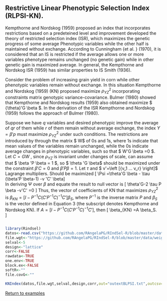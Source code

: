 ## Restrictive Linear Phenotypic Selection Index (RLPSI-KN).

Kempthorne and Nordskog (1959) proposed an index that incorporates restrictions based on a predeteined level and improvement developed the theory of restricted selection index (ISR), which maximizes the genetic progress of some average Phenotypic variables while the other half is maintained without exchange. According to Cunningham {et al. } (1970), it is considered that an IS is restricted if the average allows one or more variables phenotype remains unchanged (no genetic gain) while in other genetic gain is maximized average. In general, the Kempthorne and Nordskog ISR (1959) has similar properties to IS Smith (1936). 

Consider the problem of increasing grain yield in corn while other phenotypic variables remain without exchange. In this situation Kempthorne and Nordskog (1959) (KN) proposed maximize $\rho_{YZ}^2$  incorporating constraints matrix genotypic variance-covariance. Bulmer (1980) showed that Kempthorne and Nordskog results (1959) also obtained maximize $ {\theta}'G \beta $. In the derivation of the ISR Kempthorne and Nordskog (1959) follows the approach of Bulmer (1980). 

Suppose we have $q$ variables and desired phenotypic improve the average of $qr$ of them while $r$ of them remain without average exchange, the index $Y=\beta'p$ must maximize  $\rho_{YZ} ^ 2$ under such conditions. The restrictions are introduced by through the matrix $ W$ of 0s and 1s, where 1s indicate that mean values of the variables remain unchanged, while the 0s indicate average changes in phenotypic variables, such so that $ W'G \beta =0 $. Let $C =GW$ , since $\rho_{YZ}$ is invariant under changes of scale, can assume that $ \beta 'P \beta = 1 $, so $ \theta 'G \beta$ should be maximized under the constraint $\beta'C = 0$ and $\beta' P \beta = 1$. Let $\tau$ and  $ v'=\left [{v_1 ... v_r} \right]$  Lagrange multipliers. 
Should be maximized 
\[ 
\Psi =\theta'G \beta - \tau  (\beta'P \beta-1) -v 'C' \beta\]  
In deriving $\Psi$ over $\beta$ and equate the result to null vector is 
\[ 
\theta'G-2 \tau P \beta -v'C' =0 
\]
Thus, the vector of coefficients of KN that maximizes $\rho_{YZ}^2$ is  $\beta_{KN}=[I -P^{-1}C (C'P^{-1}C)^{-1}C']\beta_S$, where $P^{-1}$ 
 is the inverse matrix $P$ and $\beta_S$ is the vector defined in Equation 3 (the subscript denotes Kempthorne and Nordskog KN). If $A=[ I - P^{-1} C(C'P ^{-1}C)^{-1}C']$, then 
\[ 
 \beta_{KN} =A \beta_S.  
\]


```R

library(Rindsel)
datos<-read.csv("https://github.com/RAngelaPG/RIndSel-R/blob/master/data/C1_PSI_05_Phen.csv",header=T,na.strings=c(NA,"."."-")) #Raw data to analized.
file.wgt<-"https://github.com/RAngelaPG/RIndSel-R/blob/master/data/weigth_C1_PSI.csv")   #name of the file where we write the economic weights and restrictions. 
selval<-5                                                                                    #Selection intensity.
design<-"lattice"                                                                            #Experimental design.
corr<-FALSE                                                                                  #You can decide if you want to work with the correlation matrix instead of variance and covariance matrix.
rawdata<-TRUE                                                                                #By default is TRUE when you are using design option "lattice" or "rcbd", use FALSE for design option "AdjMeans".
one.env<-TRUE                                                                                #Use FALSE for multienviromrent trials.
block.ex<-FALSE                                                                              #Use FALSE always.
softR<-""                                                                                    #Use "" always.
file.covG<-""                                                                                #When design is "AdjMeans" and rawdata is FALSE, write the location of your variance and covariance matrix csv file.

KNIndex(datos,file.wgt,selval,design,corr,out="outextBLPSI.txt",outcsv="outBLPSI.csv",rawdata,one.env,block.ex,softR,file.covG)

```
[Return to examples](https://github.com/RAngelaPG/RIndSel-R/blob/master/Readme.md)

